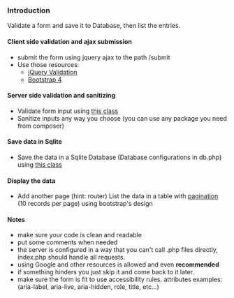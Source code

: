 ### IntroductionValidate a form and save it to Database, then list the entries.#### Client side validation and ajax submission* submit the form using jquery ajax to the path /submit* Use those resources:    - [jQuery Validation](https://jqueryvalidation.org/)    - [Bootstrap 4](https://v4-alpha.getbootstrap.com/components/forms/#validation)#### Server side validation and sanitizing - Validate form input using [this class](https://github.com/cangelis/simple-validator)- Sanitize inputs any way you choose (you can use any package you need from composer)#### Save data in Sqlite- Save the data in a Sqlite Database (Database configurations in db.php) using [this class](https://github.com/usmanhalalit/pixie (it's very similar to Laravel's query builder))#### Display the data- Add another page (hint: router) List the data in a table with [pagination](https://github.com/usmanhalalit/pixie#limit-and-offset) (10 records per page) using bootstrap's design#### Notes- make sure your code is clean and readable- put some comments when needed- the server is configured in a way that you can't call .php files directly, index.php should handle all requests.- using Google and other resources is allowed and even **recommended**- if something hinders you just skip it and come back to it later.
- make sure the form is fit to use accessibility rules. attributes examples: (aria-label, aria-live, aria-hidden, role, title, etc...)